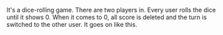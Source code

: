 It's a dice-rolling game. There are two players in. Every user rolls the dice until it shows 0. When it comes to 0, all score is deleted and the turn is switched to the other user. It goes on like this.

